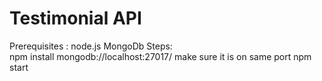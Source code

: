 # Testimonial API
Prerequisites : 
                  node.js
                  MongoDb
Steps:   
        npm install
        mongodb://localhost:27017/ make sure it is on same port 
        npm start
